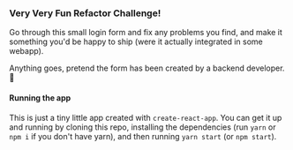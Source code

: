 ### Very Very Fun Refactor Challenge!

Go through this small login form and fix any problems you find, and make it something you'd be happy to ship (were it actually integrated in some webapp). 

Anything goes, pretend the form has been created by a backend developer. :see_no_evil:

#### Running the app

This is just a tiny little app created with `create-react-app`. You can get it up and running by cloning this repo, installing the dependencies (run `yarn` or `npm i` if you don't have yarn), and then running `yarn start` (or `npm start`).
